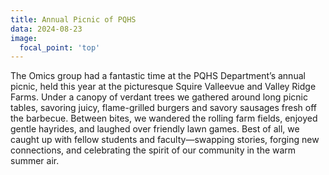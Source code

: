 ```yaml
---
title: Annual Picnic of PQHS
data: 2024-08-23
image:
  focal_point: 'top'
---
```




<!--more-->
The Omics group had a fantastic time at the PQHS Department’s annual picnic, held this year at the picturesque Squire Valleevue and Valley Ridge Farms. Under a canopy of verdant trees we gathered around long picnic tables, savoring juicy, flame-grilled burgers and savory sausages fresh off the barbecue. Between bites, we wandered the rolling farm fields, enjoyed gentle hayrides, and laughed over friendly lawn games. Best of all, we caught up with fellow students and faculty—swapping stories, forging new connections, and celebrating the spirit of our community in the warm summer air.


